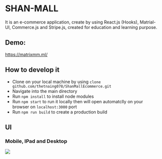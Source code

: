 # SHAN-MALL

It is an e-commerce application, create by using React.js (Hooks), Matrial-UI, Commerce.js and Stripe.js, created for education and learning purpose.

## Demo:

https://matrixmm.ml/

## How to develop it

-   Clone on your local machine by using `clone github.com/thetnaing078/ShanMallEcommerce.git`
-   Navigate into the main directory
-   Run `npm install` to install node modules
-   Run `npm start` to run it locally then will open automatclly on your browser on `localhost:3000` port
-   Run `npm run build` to create a production build

## UI

### Mobile, IPad and Desktop

<img src="https://github.com/thetnaing078/ShanMallEcommerce/blob/ea2829eff702d1b12db4f20d4a8985a053813098/public/SHAN%20MALL.png" />
